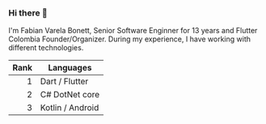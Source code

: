 ### Hi there 👋

I'm Fabian Varela Bonett, Senior Software Enginner for 13 years and Flutter Colombia Founder/Organizer. During my experience, I have working with different technologies.

| Rank |    Languages    |
|-----:|-----------------|
|     1| Dart / Flutter  |
|     2| C# DotNet core  |
|     3| Kotlin / Android|

<!--
**FabianVarela/FabianVarela** is a ✨ _special_ ✨ repository because its `README.md` (this file) appears on your GitHub profile.

Here are some ideas to get you started:

- 🔭 I’m currently working on ...
- 🌱 I’m currently learning ...
- 👯 I’m looking to collaborate on ...
- 🤔 I’m looking for help with ...
- 💬 Ask me about ...
- 📫 How to reach me: ...
- 😄 Pronouns: ...
- ⚡ Fun fact: ...
-->
